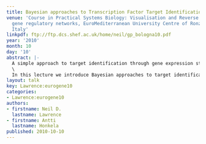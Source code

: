 ```yaml
---
title: Bayesian approaches to Transcription Factor Target Identification
venue: 'Course in Practical Systems Biology: Visualisation and Reverse engineering
  gene regulatory networks, EuroMediterranean University Centre of Ronzano, Bologna,
  Italy'
linkpdf: ftp://ftp.dcs.shef.ac.uk/home/neil/gp_bologna10.pdf
year: '2010'
month: 10
day: '10'
abstract: |-
  A simple approach to target identification through gene expression studies has been to cluster the expression profiles and look for coregulated genes within clusters. Within systems biology mechanistic models of gene expression are typically constructed through differential equations. mRNA’s production is taken to be proportional to transcription factor activity (with the proportionality given by the sensitivity) and the mRNA is assumed to decay at a particular rate. The assumption that coregulated genes have similar profiles is equivalent to assuming both the decay and the sensitivity are high.\
  \
  In this lecture we introduce Bayesian approaches to target identification which make use of sampling approaches to rank candidate lists of targets. We will begin with an introduction to the target identification problem and an overview of the power of Bayesian approaches in solving it. We will then consider how probabilistic models such as Gaussian processes can be used for ranking potential targets of a transcription factor. These models are simple enough to allow genome wide target identification, but rich enough to encode dynamical behavior that, allowing us to identify putative targets even when decay rates are low.
layout: talk
key: Lawrence:eurogene10
categories:
- Lawrence:eurogene10
authors:
- firstname: Neil D.
  lastname: Lawrence
- firstname: Antti
  lastname: Honkela
published: 2010-10-10
---
```

